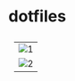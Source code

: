 # dotfiles

<table style="padding:10px">
  <tr>
    <td><img src="https://i.imgur.com/CW6JJr4.png" alt="1"></td>
  </tr>
  <tr>
    <td><img src="https://i.imgur.com/1zGxmuu.png" alt="2"></td>
  </tr>
</table>
